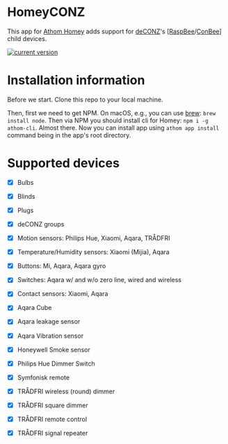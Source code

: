 # HomeyCONZ

This app for [Athom Homey](https://homey.app/en-us/) adds support for [deCONZ](https://www.dresden-elektronik.de/funk/software/deconz.html)'s [[RaspBee](https://www.phoscon.de/en/raspbee)/[ConBee](https://www.phoscon.de/en/conbee)] child devices.

[![current version](https://img.shields.io/badge/version-1.8.1-<COLOR>.svg)](https://shields.io/)

# Installation information

Before we start. Clone this repo to your local machine.

Then, first we need to get NPM.
On macOS, e.g., you can use [brew](http://brew.sh): `brew install node`.
Then via NPM you should install cli for Homey: `npm i -g athom-cli`.
Almost there. Now you can install app using `athom app install` command being in the app's root directory.

# Supported devices

- [x] Bulbs
- [x] Blinds
- [x] Plugs
- [x] deCONZ groups
- [x] Motion sensors: Philips Hue, Xiaomi, Aqara, TRÅDFRI
- [x] Temperature/Humidity sensors: Xiaomi (Mijia), Aqara
- [x] Buttons: Mi, Aqara, Aqara gyro
- [x] Switches: Aqara w/ and w/o zero line, wired and wireless
- [x] Contact sensors: Xiaomi, Aqara

- [x] Aqara Cube
- [x] Aqara leakage sensor
- [x] Aqara Vibration sensor
- [x] Honeywell Smoke sensor
- [x] Philips Hue Dimmer Switch
- [x] Symfonisk remote
- [x] TRÅDFRI wireless (round) dimmer
- [x] TRÅDFRI square dimmer
- [x] TRÅDFRI remote control
- [x] TRÅDFRI signal repeater
